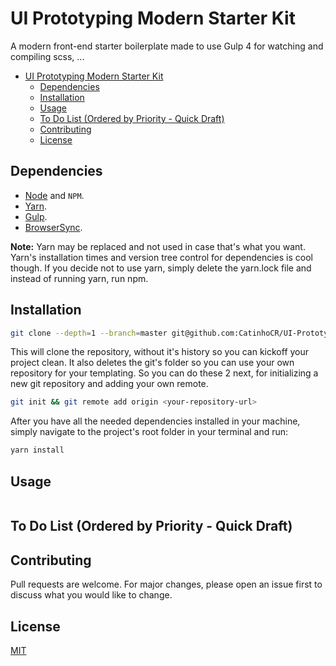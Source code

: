 # UI Prototyping Modern Starter Kit

A modern front-end starter boilerplate made to use Gulp 4 for watching and compiling scss, ...

- [UI Prototyping Modern Starter Kit](#ui-prototyping-modern-starter-kit)
  - [Dependencies](#dependencies)
  - [Installation](#installation)
  - [Usage](#usage)
  - [To Do List (Ordered by Priority - Quick Draft)](#to-do-list-ordered-by-priority---quick-draft)
  - [Contributing](#contributing)
  - [License](#license)

## Dependencies

- [Node](https://nodejs.org/) and `NPM`.
- [Yarn](https://yarnpkg.com/getting-started).
- [Gulp](https://gulpjs.com/docs/en/getting-started/quick-start).
- [BrowserSync](https://www.browsersync.io/).

**Note:** Yarn may be replaced and not used in case that's what you want. Yarn's installation times and version tree control for dependencies is cool though. If you decide not to use yarn, simply delete the yarn.lock file and instead of running yarn, run npm.

## Installation

```bash
git clone --depth=1 --branch=master git@github.com:CatinhoCR/UI-Prototyping-Modern-Starter.git YourProjectFolder && rm -rf YourProjectFolder/.git
```

This will clone the repository, without it's history so you can kickoff your project clean. It also deletes the git's folder so you can use your own repository for your templating. So you can do these 2 next, for initializing a new git repository and adding your own remote.

```bash
git init && git remote add origin <your-repository-url>
```

After you have all the needed dependencies installed in your machine, simply navigate to the project's root folder in your terminal and run:

```bash
yarn install
```

## Usage

```bash

```

## To Do List (Ordered by Priority - Quick Draft)


## Contributing

Pull requests are welcome. For major changes, please open an issue first to discuss what you would like to change.

## License

[MIT](https://choosealicense.com/licenses/mit/)
